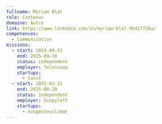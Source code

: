 ```yaml
---
fullname: Myriam Blal
role: Contenus
domaine: Autre
link: https://www.linkedin.com/in/myriam-blal-96417726a/
competences:
  - Communication
missions:
  - start: 2024-09-23
    end: 2025-09-30
    status: independent
    employer: Telescoop
    startups:
      - tacct
  - start: 2025-03-31
    end: 2025-08-29
    status: independent
    employer: Scopyleft
    startups:
      - nosgestesclimat
---
```

